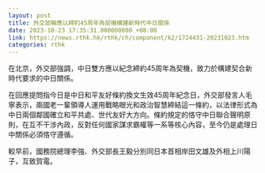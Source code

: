 ```yaml
---
layout: post
title: 外交部稱應以締約45周年為契機構建新時代中日關係
date: 2023-10-23 17:35:31.000000000 +08:00
link: https://news.rthk.hk/rthk/ch/component/k2/1724431-20231023.htm
categories: rthk
---
```


在北京，外交部強調，中日雙方應以紀念締約45周年為契機，致力於構建契合新時代要求的中日關係。

在回應提問指今日是中日和平友好條約換文生效45周年紀念日，外交部發言人毛寧表示，兩國老一輩領導人運用戰略眼光和政治智慧締結這一條約，以法律形式為中日兩個鄰國確立和平共處、世代友好大方向。條約規定的恪守中日聯合聲明原則，在互不干涉內政，反對任何國家謀求霸權等一系等核心內容，至今仍是處理日中關係必須恪守遵循。

較早前，國務院總理李強、外交部長王毅分別同日本首相岸田文雄及外相上川陽子，互致賀電。
